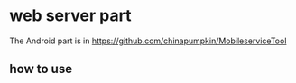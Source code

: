 # web server part     
The Android part is in https://github.com/chinapumpkin/MobileserviceTool
## how to use 
